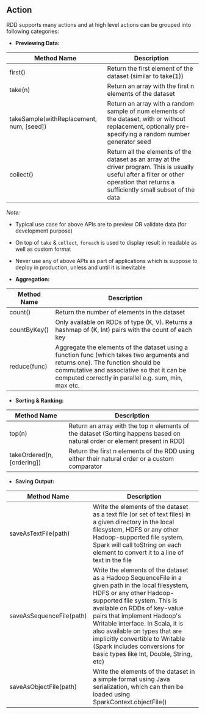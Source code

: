 ## Action 
RDD supports many actions and at high level actions can be grouped into following categories:

* **Previewing Data:**

| Method Name | Description |
| ----------- | ----------- |
| first() | Return the first element of the dataset (similar to take(1)) |
| take(n) | Return an array with the first n elements of the dataset |
| takeSample(withReplacement, num, [seed]) | Return an array with a random sample of num elements of the dataset, with or without replacement, optionally pre-specifying a random number generator seed |
| collect() | Return all the elements of the dataset as an array at the driver program. This is usually useful after a filter or other operation that returns a sufficiently small subset of the data |

_Note:_
  * Typical use case for above APIs are to preview OR validate data (for development purpose)
  * On top of `take` & `collect`, `foreach` is used to display result in readable as well as custom format
  * Never use any of above APIs as part of applications which is suppose to deploy in production, unless and until it is inevitable
 
* **Aggregation:**

| Method Name | Description |
| ----------- | ----------- |
| count() |	Return the number of elements in the dataset |
| countByKey() | Only available on RDDs of type (K, V). Returns a hashmap of (K, Int) pairs with the count of each key |
| reduce(func) | Aggregate the elements of the dataset using a function func (which takes two arguments and returns one). The function should be commutative and associative so that it can be computed correctly in parallel e.g. sum, min, max etc. |

* **Sorting & Ranking:**

| Method Name | Description |
| ----------- | ----------- |
| top(n) | Return an array with the top n elements of the dataset (Sorting happens based on natural order or element present in RDD) |
| takeOrdered(n, [ordering]) | Return the first n elements of the RDD using either their natural order or a custom comparator |

* **Saving Output:**

| Method Name | Description |
| ----------- | ----------- |
| saveAsTextFile(path) | Write the elements of the dataset as a text file (or set of text files) in a given directory in the local filesystem, HDFS or any other Hadoop-supported file system. Spark will call toString on each element to convert it to a line of text in the file |
| saveAsSequenceFile(path) | Write the elements of the dataset as a Hadoop SequenceFile in a given path in the local filesystem, HDFS or any other Hadoop-supported file system. This is available on RDDs of key-value pairs that implement Hadoop's Writable interface. In Scala, it is also available on types that are implicitly convertible to Writable (Spark includes conversions for basic types like Int, Double, String, etc) |
| saveAsObjectFile(path) | Write the elements of the dataset in a simple format using Java serialization, which can then be loaded using SparkContext.objectFile() |
